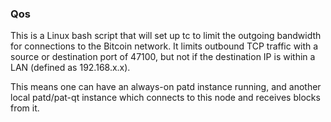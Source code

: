 ### Qos ###

This is a Linux bash script that will set up tc to limit the outgoing bandwidth for connections to the Bitcoin network. It limits outbound TCP traffic with a source or destination port of 47100, but not if the destination IP is within a LAN (defined as 192.168.x.x).

This means one can have an always-on patd instance running, and another local patd/pat-qt instance which connects to this node and receives blocks from it.
